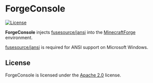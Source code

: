 # ForgeConsole

[![License](https://lxgaming.github.io/badges/License-Apache%202.0-blue.svg)](https://www.apache.org/licenses/LICENSE-2.0)

**ForgeConsole** injects [fusesource/jansi](https://github.com/fusesource/jansi) into the [MinecraftForge](https://github.com/MinecraftForge/MinecraftForge) environment.

[fusesource/jansi](https://github.com/fusesource/jansi) is required for ANSI support on Microsoft Windows.

## License
ForgeConsole is licensed under the [Apache 2.0](https://www.apache.org/licenses/LICENSE-2.0) license.